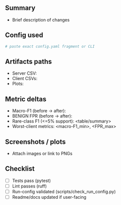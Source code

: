 ## Summary

- Brief description of changes

## Config used

```yaml
# paste exact config.yaml fragment or CLI
```

## Artifacts paths

- Server CSV: <path>
- Client CSVs: <path>
- Plots: <path>

## Metric deltas

- Macro-F1 (before → after): <value>
- BENIGN FPR (before → after): <value>
- Rare-class F1 (<=5% support): <table/summary>
- Worst-client metrics: <macro-F1_min>, <FPR_max>

## Screenshots / plots

- Attach images or link to PNGs

## Checklist

- [ ] Tests pass (pytest)
- [ ] Lint passes (ruff)
- [ ] Run-config validated (scripts/check_run_config.py)
- [ ] Readme/docs updated if user-facing
